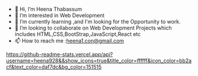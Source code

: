 - 👋 Hi, I’m Heena Thabassum
- 👀 I’m interested in Web Development
- 🌱 I’m currently learning ,and I'm looking for the Opportunity to work.
- 💞️ I’m looking to collaborate on Web Development Projects which includes HTML,CSS,BootStrap,JavaScript,React etc
- 📫 How to reach me :heena1.con@gmail.com

<!---
Heena928/Heena928 is a ✨ special ✨ repository because its `README.md` (this file) appears on your GitHub profile.
You can click the Preview link to take a look at your changes.
--->
https://github-readme-stats.vercel.app/api?username=heena928&&show_icons=true&title_color=ffffff&icon_color=bb2acf&text_color=daf7dc&bg_color=151515

